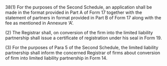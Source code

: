 38(1)	For the purposes of the Second Schedule, an application shall be made in the format provided in Part A of Form 17 together with the statement of partners in format provided in Part B of Form 17 along with the fee as mentioned in Annexure ‘A’.

(2)	The Registrar shall, on conversion of the firm into the limited liability partnership shall issue a certificate of registration under his seal in Form 19.

(3) For the purposes of Para 5 of the Second Schedule, the limited liability partnership shall inform the concerned Registrar of firms about conversion of firm into limited liability partnership in Form 14.

